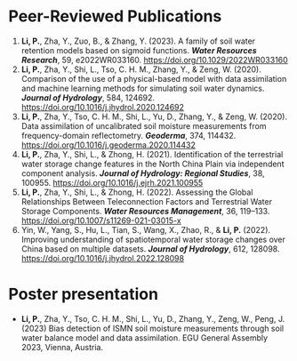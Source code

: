 # Peer-Reviewed Publications
1. **Li, P.**, Zha, Y., Zuo, B., & Zhang, Y. (2023). A family of soil water retention models based on sigmoid functions. ***Water Resources Research***, 59, e2022WR033160. https://doi.org/10.1029/2022WR033160  
2. **Li, P.**, Zha, Y., Shi, L., Tso, C. H. M., Zhang, Y., & Zeng, W. (2020). Comparison of the use of a physical-based model with data assimilation and machine learning methods for simulating soil water dynamics. ***Journal of Hydrology***, 584, 124692. https://doi.org/10.1016/j.jhydrol.2020.124692  
3. **Li, P.**, Zha, Y., Tso, C. H. M., Shi, L., Yu, D., Zhang, Y., & Zeng, W. (2020). Data assimilation of uncalibrated soil moisture measurements from frequency-domain reflectometry. ***Geoderma***, 374, 114432. https://doi.org/10.1016/j.geoderma.2020.114432  
4. **Li, P.**, Zha, Y., Shi, L., & Zhong, H. (2021). Identification of the terrestrial water storage change features in the North China Plain via independent component analysis. ***Journal of Hydrology: Regional Studies***, 38, 100955. https://doi.org/10.1016/j.ejrh.2021.100955  
5. **Li, P.**, Zha, Y., Shi, L., & Zhong, H. (2022). Assessing the Global Relationships Between Teleconnection Factors and Terrestrial Water Storage Components. ***Water Resources Management***, 36, 119–133. https://doi.org/10.1007/s11269-021-03015-x  
6. Yin, W., Yang, S., Hu, L., Tian, S., Wang, X., Zhao, R., & **Li, P.** (2022). Improving understanding of spatiotemporal water storage changes over China based on multiple datasets. ***Journal of Hydrology***, 612, 128098. https://doi.org/10.1016/j.jhydrol.2022.128098 
  
# Poster presentation
* **Li, P.**, Zha, Y., Tso, C. H. M., Shi, L., Yu, D., Zhang, Y., Zeng, W., Peng, J. (2023) Bias detection of ISMN soil moisture measurements through soil water balance model and data assimilation. EGU General Assembly 2023, Vienna, Austria.